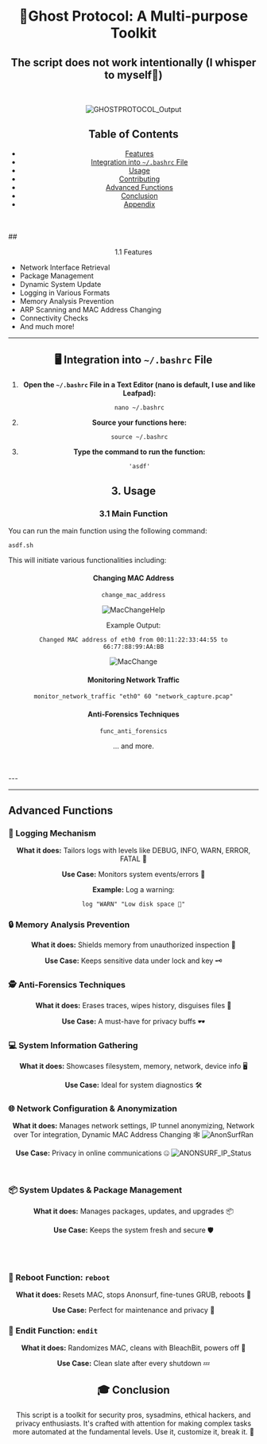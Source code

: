 # <p align="center">👻Ghost Protocol: A Multi-purpose Toolkit</p>
<div align="center">

## The script does not work intentionally (I whisper to myself🥴)
<br>


![GHOSTPROTOCOL_Output](https://github.com/TreadSoftly/Projects/assets/121847455/a3d73e9e-a63c-4987-915b-8ed49e8ae871)

## Table of Contents

- [Features](#features)
- [Integration into `~/.bashrc` File](#integration)
- [Usage](#usage)
- [Contributing](#contributing)
- [Advanced Functions](#advanced-functions)
- [Conclusion](#conclusion)
- [Appendix](#appendix)

</div>
<br>
<br>
## <a name="features"></a><p align="center">1.1 Features</p>

- Network Interface Retrieval
- Package Management
- Dynamic System Update
- Logging in Various Formats
- Memory Analysis Prevention
- ARP Scanning and MAC Address Changing
- Connectivity Checks
- And much more!

---

## <a name="integration"></a><p align="center">🖥️ Integration into `~/.bashrc` File</p>
<div align="center">

1. **Open the `~/.bashrc` File in a Text Editor (nano is default, I use and like Leafpad):**
   ```
   nano ~/.bashrc
   ```

2. **Source your functions here:**
   ```
   source ~/.bashrc
   ```

3. **Type the command to run the function:**
   ```
   'asdf'
   ```

</div>

## <a name="usage"></a><p align="center">3. Usage</p>

### <p align="center">3.1 Main Function</p>

You can run the main function using the following command:

```
asdf.sh
```

This will initiate various functionalities including:

<div align="center">

#### Changing MAC Address

```
change_mac_address
```
![MacChangeHelp](https://github.com/TreadSoftly/Projects/assets/121847455/70a4b577-2e4d-4013-bb73-23bd5581989a)


Example Output:

```
Changed MAC address of eth0 from 00:11:22:33:44:55 to 66:77:88:99:AA:BB
```
![MacChange](https://github.com/TreadSoftly/Projects/assets/121847455/a67639e3-b431-45e2-821b-d457afa72b28)


#### Monitoring Network Traffic

```
monitor_network_traffic "eth0" 60 "network_capture.pcap"
```

#### Anti-Forensics Techniques

```
func_anti_forensics
```

... and more.

</div>
<br>
<br>
---

---

## <a name="advanced-functions"></a> Advanced Functions

### 📝 Logging Mechanism

<div align="center">

**What it does:** Tailors logs with levels like DEBUG, INFO, WARN, ERROR, FATAL 📜

**Use Case:** Monitors system events/errors 🔎

**Example:** Log a warning:
  ```
  log "WARN" "Low disk space 🚨"
  ```

</div>

### 🔒 Memory Analysis Prevention
<div align="center">

**What it does:** Shields memory from unauthorized inspection 🔐

**Use Case:** Keeps sensitive data under lock and key 🗝️

</div>

### 🕵️ Anti-Forensics Techniques
<div align="center">

**What it does:** Erases traces, wipes history, disguises files 🧹

**Use Case:** A must-have for privacy buffs 🕶️

</div>

### 💻 System Information Gathering
<div align="center">

**What it does:** Showcases filesystem, memory, network, device info 🖥️

**Use Case:** Ideal for system diagnostics 🛠️

</div>

### 🌐 Network Configuration & Anonymization
<div align="center">

**What it does:** Manages network settings, IP tunnel anonymizing, Network over Tor integration, Dynamic MAC Address Changing 🕸️
![AnonSurfRan](https://github.com/TreadSoftly/Projects/assets/121847455/d9092e8d-0de6-48e0-bdf6-a3711e58ab52)


**Use Case:** Privacy in online communications 🤐
![ANONSURF_IP_Status](https://github.com/TreadSoftly/Projects/assets/121847455/d2e4d84e-cf22-4241-b9f2-5d88568961c4)



</div>
<br>

### 📦 System Updates & Package Management
<div align="center">

**What it does:** Manages packages, updates, and upgrades 📦

**Use Case:** Keeps the system fresh and secure 🛡️

</div>
<br>
<br>

### 🔄 Reboot Function: `reboot`
<div align="center">

**What it does:** Resets MAC, stops Anonsurf, fine-tunes GRUB, reboots 🔄

**Use Case:** Perfect for maintenance and privacy 🧽

</div>

### 🛑 Endit Function: `endit`
<div align="center">

**What it does:** Randomizes MAC, cleans with BleachBit, powers off 🚫

**Use Case:** Clean slate after every shutdown 💤

</div>

## <a name="conclusion"></a><p align="center">🎓 Conclusion</p>
<div align="center">

This script is a toolkit for security pros, sysadmins, ethical hackers, and privacy enthusiasts. It's crafted with attention for making complex tasks more automated at the fundamental levels. Use it, customize it, break it. 🚀

</div>

